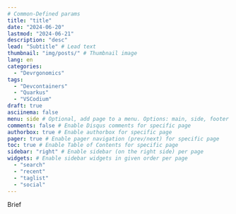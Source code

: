 ```yaml
---
# Common-Defined params
title: "title"
date: "2024-06-20"
lastmod: "2024-06-21"
description: "desc"
lead: "Subtitle" # Lead text
thumbnail: "img/posts/" # Thumbnail image
lang: en
categories:
  - "Devrgonomics"
tags:
  - "Devcontainers"
  - "Quarkus"
  - "VSCodium"
draft: true
asciinema: false
menu: side # Optional, add page to a menu. Options: main, side, footer
comments: false # Enable Disqus comments for specific page
authorbox: true # Enable authorbox for specific page
pager: true # Enable pager navigation (prev/next) for specific page
toc: true # Enable Table of Contents for specific page
sidebar: "right" # Enable sidebar (on the right side) per page
widgets: # Enable sidebar widgets in given order per page
  - "search"
  - "recent"
  - "taglist"
  - "social"
---
```


Brief

<!--more-->